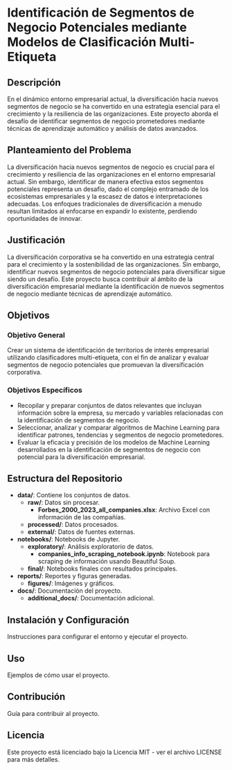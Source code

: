 # Identificación de Segmentos de Negocio Potenciales mediante Modelos de Clasificación Multi-Etiqueta

## Descripción
En el dinámico entorno empresarial actual, la diversificación hacia nuevos segmentos de negocio se ha convertido en una estrategia esencial para el crecimiento y la resiliencia de las organizaciones. Este proyecto aborda el desafío de identificar segmentos de negocio prometedores mediante técnicas de aprendizaje automático y análisis de datos avanzados.

## Planteamiento del Problema
La diversificación hacia nuevos segmentos de negocio es crucial para el crecimiento y resiliencia de las organizaciones en el entorno empresarial actual. Sin embargo, identificar de manera efectiva estos segmentos potenciales representa un desafío, dado el complejo entramado de los ecosistemas empresariales y la escasez de datos e interpretaciones adecuadas. Los enfoques tradicionales de diversificación a menudo resultan limitados al enfocarse en expandir lo existente, perdiendo oportunidades de innovar.

## Justificación
La diversificación corporativa se ha convertido en una estrategia central para el crecimiento y la sostenibilidad de las organizaciones. Sin embargo, identificar nuevos segmentos de negocio potenciales para diversificar sigue siendo un desafío. Este proyecto busca contribuir al ámbito de la diversificación empresarial mediante la identificación de nuevos segmentos de negocio mediante técnicas de aprendizaje automático.

## Objetivos
### Objetivo General
Crear un sistema de identificación de territorios de interés empresarial utilizando clasificadores multi-etiqueta, con el fin de analizar y evaluar segmentos de negocio potenciales que promuevan la diversificación corporativa.

### Objetivos Específicos
- Recopilar y preparar conjuntos de datos relevantes que incluyan información sobre la empresa, su mercado y variables relacionadas con la identificación de segmentos de negocio.
- Seleccionar, analizar y comparar algoritmos de Machine Learning para identificar patrones, tendencias y segmentos de negocio prometedores.
- Evaluar la eficacia y precisión de los modelos de Machine Learning desarrollados en la identificación de segmentos de negocio con potencial para la diversificación empresarial.

## Estructura del Repositorio
- **data/**: Contiene los conjuntos de datos.
  - **raw/**: Datos sin procesar.
    - **Forbes_2000_2023_all_companies.xlsx**: Archivo Excel con información de las compañías.
  - **processed/**: Datos procesados.
  - **external/**: Datos de fuentes externas.
- **notebooks/**: Notebooks de Jupyter.
  - **exploratory/**: Análisis exploratorio de datos.
    - **companies_info_scraping_notebook.ipynb**: Notebook para scraping de información usando Beautiful Soup.
  - **final/**: Notebooks finales con resultados principales.
- **reports/**: Reportes y figuras generadas.
  - **figures/**: Imágenes y gráficos.
- **docs/**: Documentación del proyecto.
  - **additional_docs/**: Documentación adicional.

## Instalación y Configuración
Instrucciones para configurar el entorno y ejecutar el proyecto.

## Uso
Ejemplos de cómo usar el proyecto.

## Contribución
Guía para contribuir al proyecto.

## Licencia
Este proyecto está licenciado bajo la Licencia MIT - ver el archivo LICENSE para más detalles.